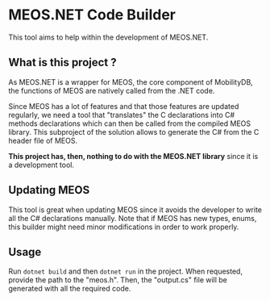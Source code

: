 # MEOS.NET Code Builder

This tool aims to help within the development of MEOS.NET.

## What is this project ?

As MEOS.NET is a wrapper for MEOS, the core component of MobilityDB, the functions of MEOS are natively called from the .NET code.

Since MEOS has a lot of features and that those features are updated regularly, we need a tool that "translates" the C declarations into C# methods declarations which can then be called from the compiled MEOS library. This subproject of the solution allows to generate the C# from the C header file of MEOS. 

**This project has, then, nothing to do with the MEOS.NET library** since it is a development tool.

## Updating MEOS

This tool is great when updating MEOS since it avoids the developer to write all the C# declarations manually. Note that if MEOS has new types, enums, this builder might need minor modifications in order to work properly.

## Usage

Run ```dotnet build``` and then ```dotnet run``` in the project. When requested, provide the path to the "meos.h". Then, the "output.cs" file will be generated with all the required code.


